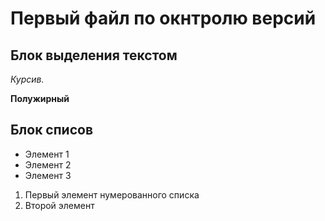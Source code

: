 # Первый файл по окнтролю версий


## Блок выделения текстом

*Курсив.*

**Полужирный**

## Блок списов

* Элемент 1
* Элемент 2
* Элемент 3 

1. Первый элемент нумерованного списка
2. Второй элемент



